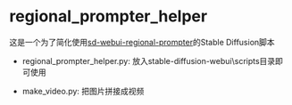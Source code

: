 # regional_prompter_helper
这是一个为了简化使用[sd-webui-regional-prompter](https://github.com/hako-mikan/sd-webui-regional-prompter)的Stable Diffusion脚本

* regional_prompter_helper.py: 放入stable-diffusion-webui\scripts目录即可使用

* make_video.py: 把图片拼接成视频